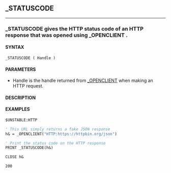 ## _STATUSCODE
---

### _STATUSCODE gives the HTTP status code of an HTTP response that was opened using _OPENCLIENT .

#### SYNTAX

`_STATUSCODE ( Handle )`

#### PARAMETERS
* Handle is the handle returned from [_OPENCLIENT](./_OPENCLIENT.md) when making an HTTP request.


#### DESCRIPTION


#### EXAMPLES
```vb
$UNSTABLE:HTTP

' This URL simply returns a fake JSON response
h& = _OPENCLIENT("HTTP:https://httpbin.org/json")

' Print the status code on the HTTP response
PRINT _STATUSCODE(h&)

CLOSE h&
```
  
```vb
200
```
  

